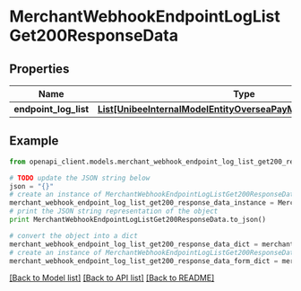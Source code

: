 # MerchantWebhookEndpointLogListGet200ResponseData


## Properties

Name | Type | Description | Notes
------------ | ------------- | ------------- | -------------
**endpoint_log_list** | [**List[UnibeeInternalModelEntityOverseaPayMerchantWebhookLog]**](UnibeeInternalModelEntityOverseaPayMerchantWebhookLog.md) | EndpointLogList | [optional] 

## Example

```python
from openapi_client.models.merchant_webhook_endpoint_log_list_get200_response_data import MerchantWebhookEndpointLogListGet200ResponseData

# TODO update the JSON string below
json = "{}"
# create an instance of MerchantWebhookEndpointLogListGet200ResponseData from a JSON string
merchant_webhook_endpoint_log_list_get200_response_data_instance = MerchantWebhookEndpointLogListGet200ResponseData.from_json(json)
# print the JSON string representation of the object
print MerchantWebhookEndpointLogListGet200ResponseData.to_json()

# convert the object into a dict
merchant_webhook_endpoint_log_list_get200_response_data_dict = merchant_webhook_endpoint_log_list_get200_response_data_instance.to_dict()
# create an instance of MerchantWebhookEndpointLogListGet200ResponseData from a dict
merchant_webhook_endpoint_log_list_get200_response_data_form_dict = merchant_webhook_endpoint_log_list_get200_response_data.from_dict(merchant_webhook_endpoint_log_list_get200_response_data_dict)
```
[[Back to Model list]](../README.md#documentation-for-models) [[Back to API list]](../README.md#documentation-for-api-endpoints) [[Back to README]](../README.md)



